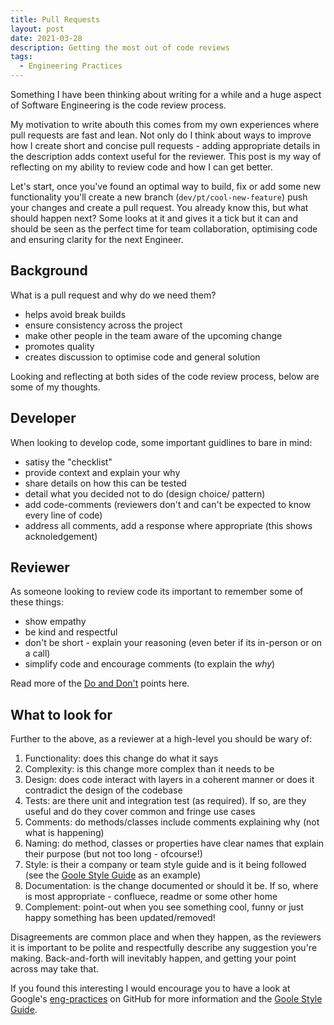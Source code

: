 ```yaml
---
title: Pull Requests
layout: post
date: 2021-03-28
description: Getting the most out of code reviews
tags:
  - Engineering Practices
---
```


Something I have been thinking about writing for a while and a huge aspect of Software Engineering is the code review process.

My motivation to write abouth this comes from my own experiences where pull requests are fast and lean. Not only do I think 
about ways to improve how I create short and concise pull requests - adding appropriate details in the description adds context 
useful for the reviewer. This post is my way of reflecting on my ability to review code and how I can get better.

Let's start, once you've found an optimal way to build, fix or add some new functionality you'll create a new branch 
(`dev/pt/cool-new-feature`) push your changes and create a pull request. You already know this, but what should happen next? Some 
looks at it and gives it a tick but it can and should be seen as the perfect time for team collaboration, optimising code and 
ensuring clarity for the next Engineer.


## Background

What is a pull request and why do we need them?

- helps avoid break builds
- ensure consistency across the project
- make other people in the team aware of the upcoming change
- promotes quality
- creates discussion to optimise code and general solution

Looking and reflecting at both sides of the code review process, below are some of my thoughts.


## Developer

When looking to develop code, some important guidlines to bare in mind:

- satisy the "checklist"
- provide context and explain your why
- share details on how this can be tested 
- detail what you decided not to do (design choice/ pattern)
- add code-comments (reviewers don't and can't be expected to know every line of code)
- address all comments, add a response where appropriate (this shows acknoledgement)


## Reviewer

As someone looking to review code its important to remember some of these things:

- show empathy
- be kind and respectful
- don't be short - explain your reasoning (even beter if its in-person or on a call)
- simplify code and encourage comments (to explain the _why_)

Read more of the [Do and Don't](https://chromium.googlesource.com/chromium/src/+/master/docs/cr_respect.md) points here.


## What to look for

Further to the above, as a reviewer at a high-level you should be wary of:

1. Functionality: does this change do what it says
2. Complexity: is this change more complex than it needs to be
3. Design: does code interact with layers in a coherent manner or does it contradict the design of the codebase
4. Tests: are there unit and integration test (as required). If so, are they useful and do they cover common and fringe use cases
5. Comments: do methods/classes include comments explaining why (not what is happening)
6. Naming: do method, classes or properties have clear names that explain their purpose (but not too long - ofcourse!)
7. Style: is their a company or team style guide and is it being followed (see the [Goole Style Guide](https://google.github.io/styleguide/) as an example)
8. Documentation: is the change documented or should it be. If so, where is most appropriate - confluece, readme or some other home
9. Complement: point-out when you see something cool, funny or just happy something has been updated/removed!

Disagreements are common place and when they happen, as the reviewers it is important to be polite and respectfully describe any 
suggestion you're making. Back-and-forth will inevitably happen, and getting your point across may take that.

If you found this interesting I would encourage you to have a look at Google's [eng-practices](https://github.com/google/eng-practices) 
on GitHub for more information and the [Goole Style Guide](https://google.github.io/styleguide/).


